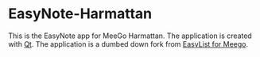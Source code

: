 EasyNote-Harmattan
==================

This is the EasyNote app for MeeGo Harmattan.
The application is created with [Qt](http://www.qt.io/). 
The application is a dumbed down fork from [EasyList for Meego](https://github.com/willimNL/EasyList-Harmattan).
